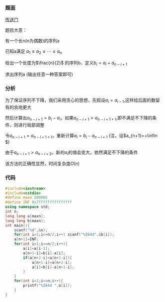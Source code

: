 ### 题面

[传送门](https://codeforces.com/contest/1093/problem/C)

题目大意：

有一个长n(n为偶数)的序列a

已知a满足 $a_1≤a_2≤⋯≤a_n$

给出一个长度为$\frac{n}{2}$ 的序列b，定义$b_i=a_i+a_{n-i+1}$

求出序列a (输出任意一种答案即可)

### 分析

为了保证序列不下降，我们采用贪心的思想，先假设$a_i=a_{i-1}$,这样给后面的数留有的余地更大

然后计算出$a_{n-i+1}=b_i-a_i$，如果$a_{n-i+1}>a_{n-i+1+1}$,即不满足不下降的条件，则进行局部调整

令$a_{n-i+1}=a_{n-i+1+1}$，重新计算$a_i=b_i-a_{n-i+1}$ (注，设$a_{n+1}=+\infin $)

由于$a_{n-i+1}>a_{n-i+2}$，新的$a_i$的值会变大，依然满足不下降的条件

该方法的正确性显然，时间复杂度$O(n)$

### 代码

```c++
#include<iostream>
#include<cstdio>
#define maxn 200005
#define INF 0x7fffffffffffffff
using namespace std;
int n;
long long a[maxn];
long long b[maxn];
int main(){
	scanf("%d",&n);
	for(int i=1;i<=n/2;i++) scanf("%I64d",&b[i]);
	a[n+1]=INF; 
	for(int i=1;i<=n/2;i++){
		a[i]=a[i-1];
		a[n+1-i]=b[i]-a[i];
		if(a[n+2-i]<a[n+1-i]){
			a[n+1-i]=a[n+2-i];
			a[i]=b[i]-a[n+1-i];
		}
	}	
	for(int i=1;i<=n;i++){
		printf("%I64d ",a[i]);
	}
}
```

